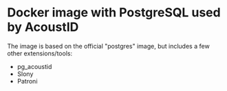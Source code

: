 # Docker image with PostgreSQL used by AcoustID

The image is based on the official "postgres" image, but includes a few other extensions/tools:

  * pg\_acoustid
  * Slony
  * Patroni
